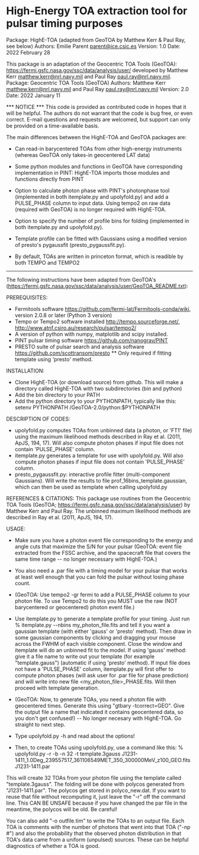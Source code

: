 # High-Energy TOA extraction tool for pulsar timing purposes

Package: HighE-TOA (adapted from GeoTOA by Matthew Kerr & Paul Ray, see below)
Authors: Emilie Parent <parent@ice.csic.es>
Version: 1.0
Date:	   2022 February 28

This package is an adaptation of the Geocentric TOA Tools (GeoTOA): <https://fermi.gsfc.nasa.gov/ssc/data/analysis/user/>
developed by Matthew Kerr <matthew.kerr@nrl.navy.mil> and Paul Ray <paul.ray@nrl.navy.mil>. 
  Package: Geocentric TOA Tools (GeoTOA)
  Authors: Matthew Kerr <matthew.kerr@nrl.navy.mil> and Paul Ray <paul.ray@nrl.navy.mil>
  Version: 2.0
  Date: 2022 January 11

*** NOTICE ***
This code is provided as contributed code in hopes that
it will be helpful. The authors do not warrant that the code is bug free,
or even correct. E-mail questions and requests are welcomed, but support
can only be provided on a time-available basis.

The main differences between the HighE-TOA and GeoTOA packages are:

* Can read-in barycentered TOAs from other high-energy instruments (whereas GeoTOA
  only takes-in geocentered LAT data)

* Some python modules and functions in GeoTOA have corresponding implementation in 
  PINT: HighE-TOA imports those modules and functions directly from PINT 

* Option to calculate photon phase with PINT's photonphase tool (implemented in both
  itemplate.py and upolyfold.py) and add a PULSE_PHASE column to input data. Using tempo2 on
  raw data (required with GeoTOA) is no longer required with HighE-TOA. 

* Option to specify the number of profile bins for folding (implemented in both
  itemplate.py and upolyfold.py).

* Template profile can be fitted with Gaussians using a modified version of 
  presto's pygaussfit (presto_pygaussfit.py).

* By default, TOAs are written in princeton format, which is readible by both TEMPO and TEMPO2 

----------------------------------------------------------
The following instructions have been adapted from GeoTOA's (https://fermi.gsfc.nasa.gov/ssc/data/analysis/user/GeoTOA_README.txt): 

PREREQUISITES:
* Fermitools software <https://github.com/fermi-lat/Fermitools-conda/wiki>, version 2.0.8 or later (Python 3 version)
* Tempo or Tempo2 software installed <http://tempo.sourceforge.net/>, <http://www.atnf.csiro.au/research/pulsar/tempo2/>
* A version of python with numpy, matplotlib and scipy installed.  
* PINT pulsar timing software <https://github.com/nanograv/PINT>
* PRESTO suite of pulsar search and analysis software <https://github.com/scottransom/presto> ** Only required 
  if fitting template using 'presto' method.

INSTALLATION:
* Clone HighE-TOA (or download source) from github. This will make a directory called HighE-TOA with two subdirectories (bin and python)
* Add the bin directory to your PATH
* Add the python directory to your PYTHONPATH, typically like this:
  setenv PYTHONPATH <installdir>/GeoTOA-2.0/python:$PYTHONPATH

DESCRIPTION OF CODES:
* upolyfold.py computes TOAs from unbinned data (a photon, or 'FT1' file) using the maximum likelihood methods described in Ray et al. (2011, ApJS, 194, 17).
  Will also compute photon phases if input file does not contain 'PULSE_PHASE' column.
* itemplate.py generates a template for use with upolyfold.py. Will also compute photon phases if input file does not contain 'PULSE_PHASE' column.
* presto_pygaussfit.py: interactive profile fitter (multi-component Gaussians). Will write the results to file <filename>prof_16bins_template.gaussian,
  which can then be used as template when calling upolyfold.py 


REFERENCES & CITATIONS: 
 This package use routines from the Geocentric TOA Tools (GeoTOA; https://fermi.gsfc.nasa.gov/ssc/data/analysis/user) 
 by Matthew Kerr and Paul Ray. The unbinned maximum likelihood methods are described in Ray et al. (2011, ApJS, 194, 17).


USAGE:

* Make sure you have a photon event file corresponding to the energy
  and angle cuts that maximize the S/N for your pulsar (GeoTOA: event file 
  extracted from the FSSC archive, and the spacecraft file that covers the 
  same time range -- no longer necessary with HighE-TOA.)

* You also need a .par file with a timing model for your pulsar that
  works at least well enough that you can fold the pulsar without
  losing phase count.

* (GeoTOA: Use tempo2 -gr fermi to add a PULSE_PHASE column to your photon
  file. To use Tempo2 to do this you MUST use the raw (NOT barycentered
  or geocentered) photon event file.)

* Use itemplate.py to generate a template profile for your
  timing.  Just run 
  % itemplate.py --nbins <N> my_photon_file.fits
  and tell it you want a gaussian template (with either 'gauss' or 'presto' method). 
  Then draw in some gaussian components by clicking and dragging your 
  mouse across the FWHM of each visible component.  Close the window and 
  itemplate will do an unbinned fit to the model. If using 'gauss' method: give 
  it a file name to write out your template (for example "template.gauss")
  (automatic if using 'presto' method).
  If input file does not have a 'PULSE_PHASE' column, itemplate.py will first offer
  to compute photon phases (will ask user for .par file for phase prediction) 
  and will write into new file <my_photon_file>_PHASE.fits. Will then proceed with 
  template generation. 
  
* (GeoTOA: Now, to generate TOAs, you need a photon file with geocentered times.
  Generate this using "gtbary -tcorrect=GEO". Give the output file a
  name that indicated it contains geocentered data, so you don't get
  confused!) -- No longer necesary with HighE-TOA. Go straight to next step. 

* Type upolyfold.py -h and read about the options!

* Then, to create TOAs using upolyfold.py, use a command like this:
% upolyfold.py -r -b <N> -n 32 -t template.3gauss J1231-1411_1.0Deg_239557517_361106549MET_350_300000MeV_z100_GEO.fits J1231-1411.par

This will create 32 TOAs from your photon file using the template called
"template.3gauss".  The folding will be done with polycos generated
from "J1231-1411.par".  The polycos get stored in polyco_new.dat. If
you want to reuse that file without recomputing it, just leave the
"-r" off the command line.  This CAN BE UNSAFE because if you have
changed the par file in the meantime, the polycos will be old.  Be
careful!

You can also add "-o outfile.tim" to write the TOAs to an output file.
Each TOA is comments with the number of photons that went into that
TOA ("-np #") and also the probability that the observed photon
distribution in that TOA's data came from a uniform (unpulsed)
sources.  These can be helpful diagnostics of whether a TOA is good.
